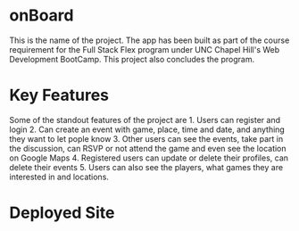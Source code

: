 # onBoard
This is the name of the project. The app has been built as part of the course requirement for the Full Stack Flex program under UNC Chapel Hill's Web Development BootCamp. This project also concludes the program.

# Key Features
Some of the standout features of the project are
    1. Users can register and login
    2. Can create an event with game, place, time and date, and anything they want to let pople know
    3. Other users can see the events, take part in the discussion, can RSVP or not attend the game and even see the location on Google Maps
    4. Registered users can update or delete their profiles, can delete their events
    5. Users can also see the players, what games they are interested in and locations.

# Deployed Site

